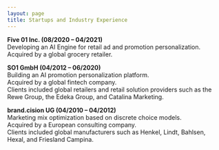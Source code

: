 ```yaml
---
layout: page
title: Startups and Industry Experience
---
```



__Five 01 Inc. (08/2020 – 04/2021)__ <br>
Developing an AI Engine for retail ad and promotion personalization. <br>
Acquired by a global grocery retailer. <br>

__SO1 GmbH (04/2012 – 06/2020)__ <br>
Building an AI promotion personalization platform. <br>
Acquired by a global fintech company. <br>
Clients included global retailers and retail solution providers such as the Rewe Group,
the Edeka Group, and Catalina Marketing.

__brand.cision UG (04/2010 – 04/2012)__ <br>
Marketing mix optimization based on discrete choice models. <br>
Acquired by a European consulting company. <br>
Clients included global manufacturers such as Henkel, Lindt, Bahlsen, Hexal, and Friesland
Campina.
